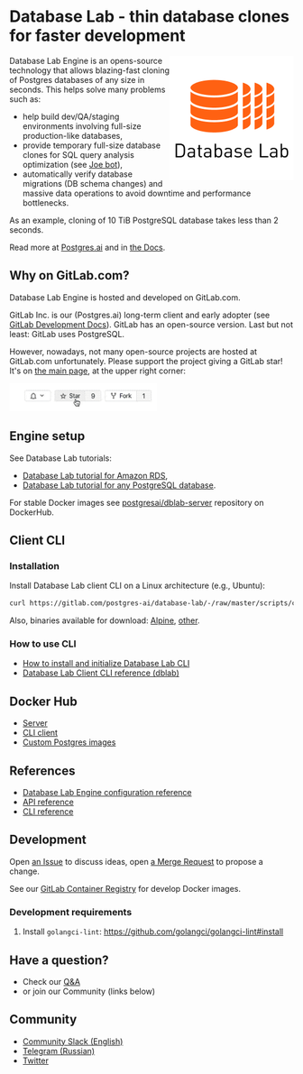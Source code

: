 # Database Lab - thin database clones for faster development

<img src="./assets/db-lab.png" align="right" border="0" />

Database Lab Engine is an opens-source technology that allows blazing-fast cloning of Postgres databases of any size in seconds. This helps solve many problems such as:
- help build dev/QA/staging environments involving full-size production-like databases,
- provide temporary full-size database clones for SQL query analysis optimization (see [Joe bot](https://gitlab.com/postgres-ai/joe)),
- automatically verify database migrations (DB schema changes) and massive data operations to avoid downtime and performance bottlenecks.

As an example, cloning of 10 TiB PostgreSQL database takes less than 2 seconds.

Read more at [Postgres.ai](https://postgres.ai) and in [the Docs](https://postgres.ai/docs).

## Why on GitLab.com?
Database Lab Engine is hosted and developed on GitLab.com.

GitLab Inc. is our (Postgres.ai) long-term client and early adopter (see [GitLab Development Docs](https://docs.gitlab.com/ee/development/understanding_explain_plans.html#database-lab)). GitLab has an open-source version. Last but not least: GitLab uses PostgreSQL.

However, nowadays, not many open-source projects are hosted at GitLab.com unfortunately. Please support the project giving a GitLab star! It's on [the main page](https://gitlab.com/postgres-ai/database-lab), at the upper right corner:

![Add a star](./assets/star.gif)

## Engine setup
See Database Lab tutorials:
- [Database Lab tutorial for Amazon RDS](https://postgres.ai/docs/tutorials/database-lab-tutorial-amazon-rds),
- [Database Lab tutorial for any PostgreSQL database](https://postgres.ai/docs/tutorials/database-lab-tutorial).

For stable Docker images see [postgresai/dblab-server](https://hub.docker.com/repository/docker/postgresai/dblab-server) repository on DockerHub.

## Client CLI
### Installation
Install Database Lab client CLI on a Linux architecture (e.g., Ubuntu):
```bash
curl https://gitlab.com/postgres-ai/database-lab/-/raw/master/scripts/cli_install.sh | bash
```

Also, binaries available for download: [Alpine](https://gitlab.com/postgres-ai/database-lab/-/jobs/artifacts/master/browse?job=build-binary-alpine), [other](https://gitlab.com/postgres-ai/database-lab/-/jobs/artifacts/master/browse?job=build-binary-generic).

### How to use CLI
- [How to install and initialize Database Lab CLI](https://postgres.ai/docs/guides/cli/cli-install-init)
- [Database Lab Client CLI reference (dblab)](https://postgres.ai/docs/database-lab/cli-reference)

## Docker Hub
- [Server](https://hub.docker.com/repository/docker/postgresai/dblab-server)
- [CLI client](https://hub.docker.com/repository/docker/postgresai/dblab)
- [Custom Postgres images](https://hub.docker.com/repository/docker/postgresai/extended-postgres)

## References
- [Database Lab Engine configuration reference](https://postgres.ai/docs/database-lab/config-reference)
- [API reference](https://postgres.ai/swagger-ui/dblab/)
- [CLI reference](https://postgres.ai/docs/database-lab/cli-reference)

## Development
Open [an Issue](https://gitlab.com/postgres-ai/database-lab/-/issues) to discuss ideas, open [a Merge Request](https://gitlab.com/postgres-ai/database-lab/-/merge_requests) to propose a change.

See our [GitLab Container Registry](https://gitlab.com/postgres-ai/database-lab/container_registry) for develop Docker images.
<!-- TODO: SDK docs -->
<!-- TODO: Contribution guideline -->

### Development requirements
1. Install `golangci-lint`: https://github.com/golangci/golangci-lint#install

## Have a question?
- Check our [Q&A](https://postgres.ai/docs/questions-and-answers)
- or join our Community (links below)

## Community
- [Community Slack (English)](https://database-lab-team-slack-invite.herokuapp.com/)
- [Telegram (Russian)](https://t.me/databaselabru)
- [Twitter](https://twitter.com/Database_Lab)

